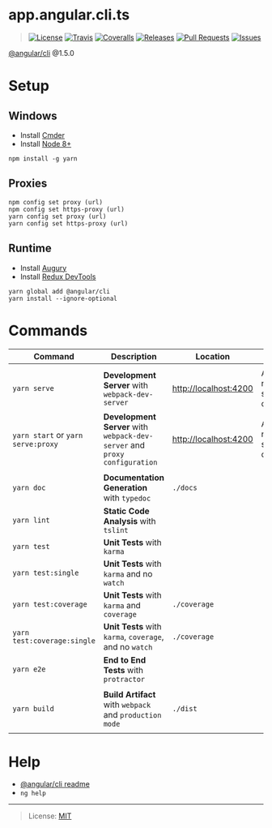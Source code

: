 # app.angular.cli.ts

> [![License][license-src]][license-lnk]
> [![Travis][travis-src]][travis-lnk]
> [![Coveralls][coveralls-src]][coveralls-lnk]
> [![Releases][releases-src]][releases-lnk]
> [![Pull Requests][pullrequest-src]][pullrequest-lnk]
> [![Issues][issues-src]][issues-lnk]

[@angular/cli](https://github.com/angular/angular-cli) @1.5.0

# Setup

## Windows

* Install [Cmder](http://www.cmder.net)
* Install [Node 8+](https://www.nodejs.org/en/download)

```
npm install -g yarn
```

## Proxies

```
npm config set proxy (url)
npm config set https-proxy (url)
yarn config set proxy (url)
yarn config set https-proxy (url)
```

## Runtime

* Install [Augury](https://chrome.google.com/webstore/detail/augury/elgalmkoelokbchhkhacckoklkejnhcd)
* Install [Redux DevTools](https://chrome.google.com/webstore/detail/redux-devtools/lmhkpmbekcpmknklioeibfkpmmfibljd)

```
yarn global add @angular/cli
yarn install --ignore-optional
```

# Commands

| Command                                   | Description                                                                | Location                                       | Notes                                         |
|-------------------------------------------|----------------------------------------------------------------------------|------------------------------------------------|-----------------------------------------------|
|                                           |                                                                            |                                                |                                               |
| `yarn serve`                              | __Development Server__ with `webpack-dev-server`                           | [http://localhost:4200](http://localhost:4200) | Automatically reloaded on source file changes |
| `yarn start` or `yarn serve:proxy`        | __Development Server__ with `webpack-dev-server` and `proxy configuration` | [http://localhost:4200](http://localhost:4200) | Automatically reloaded on source file changes |
|                                           |                                                                            |                                                |                                               |
| `yarn doc`                                | __Documentation Generation__ with `typedoc`                                | `./docs`                                       |                                               |
| `yarn lint`                               | __Static Code Analysis__ with `tslint`                                     |                                                |                                               |
| `yarn test`                               | __Unit Tests__ with `karma`                                                |                                                |                                               |
| `yarn test:single`                        | __Unit Tests__ with `karma` and no `watch`                                 |                                                |                                               |
| `yarn test:coverage`                      | __Unit Tests__ with `karma` and `coverage`                                 | `./coverage`                                   |                                               |
| `yarn test:coverage:single`               | __Unit Tests__ with `karma`, `coverage`, and no `watch`                    | `./coverage`                                   |                                               |
| `yarn e2e`                                | __End to End Tests__ with `protractor`                                     |                                                |                                               |
|                                           |                                                                            |                                                |                                               |
| `yarn build`                              | __Build Artifact__ with `webpack` and `production mode`                    | `./dist`                                       |                                               |
|                                           |                                                                            |                                                |                                               |

# Help

* [@angular/cli readme](https://github.com/angular/angular-cli/blob/master/README.md)
* `ng help`

---

> License: [MIT][license-lnk]

[license-src]: https://img.shields.io/badge/License-MIT-green.svg?style=flat-square
[license-lnk]: https://choosealicense.com/licenses/mit

[travis-src]: https://img.shields.io/travis/terrandominion/app.angular.cli.ts.svg?style=flat-square
[travis-lnk]: https://travis-ci.org/terrandominion/app.angular.cli.ts

[coveralls-src]: https://img.shields.io/coveralls/terrandominion/app.angular.cli.ts.svg?style=flat-square
[coveralls-lnk]: https://coveralls.io/github/terrandominion/app.angular.cli.ts

[releases-src]: https://img.shields.io/github/downloads/terrandominion/app.angular.cli.ts/total.svg?style=flat-square
[releases-lnk]: https://github.com/terrandominion/app.angular.cli.ts/releases

[pullrequest-src]: https://img.shields.io/github/issues-pr/terrandominion/app.angular.cli.ts.svg?style=flat-square
[pullrequest-lnk]: https://github.com/terrandominion/app.angular.cli.ts/pulls

[issues-src]: https://img.shields.io/github/issues/terrandominion/app.angular.cli.ts.svg?style=flat-square
[issues-lnk]: https://github.com/terrandominion/app.angular.cli.ts/issues
